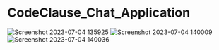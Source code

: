 # CodeClause_Chat_Application
![Screenshot 2023-07-04 135925](https://github.com/ReubenMatrix/CodeClause_Chat_Application/assets/136352370/79a7f24e-3cf1-43e7-8add-7e3167f49388)
![Screenshot 2023-07-04 140009](https://github.com/ReubenMatrix/CodeClause_Chat_Application/assets/136352370/94cff3bf-5160-45ef-b94d-31c6daa98244)
![Screenshot 2023-07-04 140036](https://github.com/ReubenMatrix/CodeClause_Chat_Application/assets/136352370/b577e50c-5329-4adf-9d4b-4bb407bfd906)
